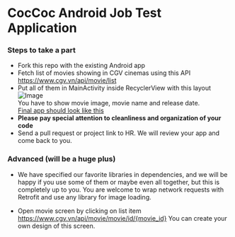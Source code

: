 # CocCoc Android Job Test Application

### Steps to take a part
- Fork this repo with the existing Android app
- Fetch list of movies showing in CGV cinemas using this API https://www.cgv.vn/api/movie/list
- Put all of them in MainActivity inside RecyclerView with this layout
![Image](item_layout_sample.png)  
You have to show movie image, movie name and release date.  
[Final app should look like this](https://github.com/pengrad/CoccocTestApp/blob/master/app_screenshot.jpg)
- __Please pay special attention to cleanliness and organization of your code__
- Send a pull request or project link to HR. We will review your app and come back to you.

### Advanced (will be a huge plus)
- We have specified our favorite libraries in dependencies, and we will be happy if you use some of them or maybe even all together, but this is completely up to you. 
You are welcome to wrap network requests with Retrofit and use any library for image loading.

- Open movie screen by clicking on list item https://www.cgv.vn/api/movie/movie/id/{movie_id}
You can create your own design of this screen.
